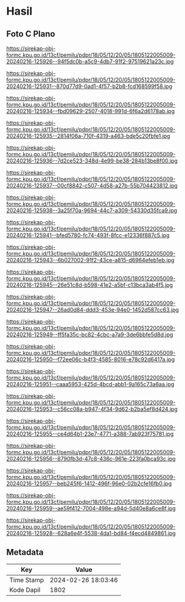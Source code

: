 # Hasil

## Foto C Plano

https://sirekap-obj-formc.kpu.go.id/13cf/pemilu/pdpr/18/05/12/20/05/1805122005009-20240216-125926--94f5dc0b-a5c9-4db7-91f2-97519621a23c.jpg

https://sirekap-obj-formc.kpu.go.id/13cf/pemilu/pdpr/18/05/12/20/05/1805122005009-20240216-125931--870d77d9-0ad1-4f57-b2b8-fcd168599f58.jpg

https://sirekap-obj-formc.kpu.go.id/13cf/pemilu/pdpr/18/05/12/20/05/1805122005009-20240216-125934--fbd09629-2507-4018-991d-6f6a2d6178ab.jpg

https://sirekap-obj-formc.kpu.go.id/13cf/pemilu/pdpr/18/05/12/20/05/1805122005009-20240216-125935--2814f06a-710f-4319-a463-bde5c20fbfe1.jpg

https://sirekap-obj-formc.kpu.go.id/13cf/pemilu/pdpr/18/05/12/20/05/1805122005009-20240216-125936--7d2ce523-348d-4e99-be38-284b13be8f00.jpg

https://sirekap-obj-formc.kpu.go.id/13cf/pemilu/pdpr/18/05/12/20/05/1805122005009-20240216-125937--00cf8842-c507-4d58-a27b-55b704423812.jpg

https://sirekap-obj-formc.kpu.go.id/13cf/pemilu/pdpr/18/05/12/20/05/1805122005009-20240216-125938--3a25f70a-9694-44c7-a309-54330d35fca9.jpg

https://sirekap-obj-formc.kpu.go.id/13cf/pemilu/pdpr/18/05/12/20/05/1805122005009-20240216-125941--bfed5780-fc74-493f-8fcc-e12336f887c5.jpg

https://sirekap-obj-formc.kpu.go.id/13cf/pemilu/pdpr/18/05/12/20/05/1805122005009-20240216-125943--6b027002-91f2-43ce-a815-d6964efeb1eb.jpg

https://sirekap-obj-formc.kpu.go.id/13cf/pemilu/pdpr/18/05/12/20/05/1805122005009-20240216-125945--26e51c8d-b598-41e2-a5bf-c13bca3ab4f5.jpg

https://sirekap-obj-formc.kpu.go.id/13cf/pemilu/pdpr/18/05/12/20/05/1805122005009-20240216-125947--26ad0d84-ddd3-453e-94e0-1452d587cc63.jpg

https://sirekap-obj-formc.kpu.go.id/13cf/pemilu/pdpr/18/05/12/20/05/1805122005009-20240216-125949--ff5fa35c-bc82-4cbc-a7a9-3de6bbfe5d8d.jpg

https://sirekap-obj-formc.kpu.go.id/13cf/pemilu/pdpr/18/05/12/20/05/1805122005009-20240216-125950--f72ee06c-b4f3-4585-8016-e78c92d6417a.jpg

https://sirekap-obj-formc.kpu.go.id/13cf/pemilu/pdpr/18/05/12/20/05/1805122005009-20240216-125951--caaa5953-425d-4bcd-abb1-9a165c73a6aa.jpg

https://sirekap-obj-formc.kpu.go.id/13cf/pemilu/pdpr/18/05/12/20/05/1805122005009-20240216-125953--c56cc08a-b947-4f34-9d62-b2ba5ef8d424.jpg

https://sirekap-obj-formc.kpu.go.id/13cf/pemilu/pdpr/18/05/12/20/05/1805122005009-20240216-125955--ce4d64b1-23e7-4771-a388-7ab923f75781.jpg

https://sirekap-obj-formc.kpu.go.id/13cf/pemilu/pdpr/18/05/12/20/05/1805122005009-20240216-125956--8790fb3d-47c8-436c-961e-223fa0bca93c.jpg

https://sirekap-obj-formc.kpu.go.id/13cf/pemilu/pdpr/18/05/12/20/05/1805122005009-20240216-125957--beb245f6-1412-496f-96e0-02b2cfe16fb0.jpg

https://sirekap-obj-formc.kpu.go.id/13cf/pemilu/pdpr/18/05/12/20/05/1805122005009-20240216-125959--ae59f412-7004-498e-a94d-5d40e8a6ce8f.jpg

https://sirekap-obj-formc.kpu.go.id/13cf/pemilu/pdpr/18/05/12/20/05/1805122005009-20240216-125928--628a6e4f-5538-4da1-bd84-f4ecd4849861.jpg


## Metadata

| Key        | Value               |
| ---------- | ------------------- |
| Time Stamp | 2024-02-26 18:03:46 |
| Kode Dapil | 1802                |



